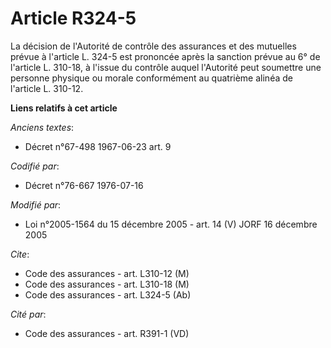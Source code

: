 # Article R324-5

La décision de l'Autorité de contrôle des assurances et des mutuelles prévue à l'article L. 324-5 est prononcée après la
sanction prévue au 6° de l'article L. 310-18, à l'issue du contrôle auquel l'Autorité peut soumettre une personne physique ou
morale conformément au quatrième alinéa de l'article L. 310-12.

**Liens relatifs à cet article**

_Anciens textes_:

  - Décret n°67-498 1967-06-23 art. 9

_Codifié par_:

  - Décret n°76-667 1976-07-16

_Modifié par_:

  - Loi n°2005-1564 du 15 décembre 2005 - art. 14 (V) JORF 16 décembre 2005

_Cite_:

  - Code des assurances - art. L310-12 (M)
  - Code des assurances - art. L310-18 (M)
  - Code des assurances - art. L324-5 (Ab)

_Cité par_:

  - Code des assurances - art. R391-1 (VD)
